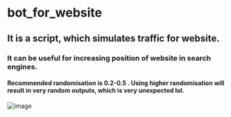 # bot_for_website
## It is a script, which simulates traffic for website.
### It can be useful for increasing position of website in search engines.
#### Recommended randomisation is 0.2-0.5 . Using higher randomisation will result in very random outputs, which is very unexpected lol.
![image](https://github.com/rutra8002/bot_for_website/assets/96191787/cf9bff70-b97b-4e6a-94d7-310a1cbbfcbf)
